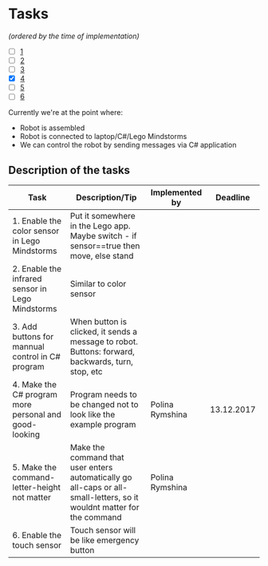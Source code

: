 # Tasks
*(ordered by the time of implementation)*

- [ ] [1](#description-of-the-tasks)
- [ ] [2](#description-of-the-tasks)
- [ ] [3](#description-of-the-tasks)
- [x] [4](#description-of-the-tasks)
- [ ] [5](#description-of-the-tasks)
- [ ] [6](#description_of_the_tasks)

Currently we're at the point where:
* Robot is assembled
* Robot is connected to laptop/C#/Lego Mindstorms
* We can control the robot by sending messages via C# application

## Description of the tasks

Task | Description/Tip | Implemented by | Deadline
----------|------| ------------|----------
1. Enable the color sensor in Lego Mindstorms | Put it somewhere in the Lego app. Maybe switch - if sensor==true then move, else stand | | 
2. Enable the infrared sensor in Lego Mindstorms | Similar to color sensor | | 
3. Add buttons for mannual control in C# program | When button is clicked, it sends a message to robot. Buttons: forward, backwards, turn, stop, etc | | 
4. Make the C# program more personal and good-looking | Program needs to be changed not to look like the example program | Polina Rymshina | 13.12.2017
5. Make the command-letter-height not matter | Make the command that user enters automatically go all-caps or all-small-letters, so it wouldnt matter for the command | Polina Rymshina |
6. Enable the touch sensor | Touch sensor will be like emergency button | | 

